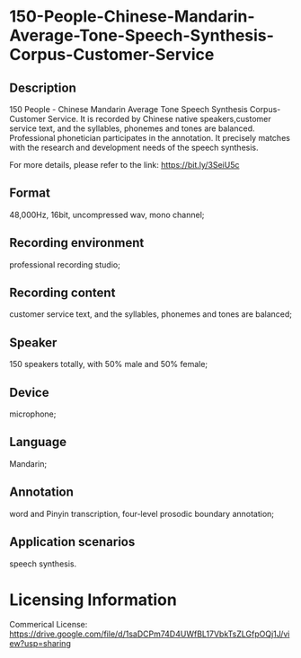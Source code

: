 # 150-People-Chinese-Mandarin-Average-Tone-Speech-Synthesis-Corpus-Customer-Service


## Description
150 People - Chinese Mandarin Average Tone Speech Synthesis Corpus-Customer Service. It is recorded by Chinese native speakers,customer service text, and the syllables, phonemes and tones are balanced. Professional phonetician participates in the annotation. It precisely matches with the research and development needs of the speech synthesis.

For more details, please refer to the link: https://bit.ly/3SeiU5c

## Format
48,000Hz, 16bit, uncompressed wav, mono channel;

## Recording environment
professional recording studio;

## Recording content
customer service text, and the syllables, phonemes and tones are balanced;

## Speaker
150 speakers totally, with 50% male and 50% female;

## Device
microphone;

## Language
Mandarin;

## Annotation
word and Pinyin transcription, four-level prosodic boundary annotation;

## Application scenarios
speech synthesis.

# Licensing Information
Commerical License: https://drive.google.com/file/d/1saDCPm74D4UWfBL17VbkTsZLGfpOQj1J/view?usp=sharing
